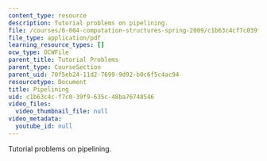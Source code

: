 ```yaml
---
content_type: resource
description: Tutorial problems on pipelining.
file: /courses/6-004-computation-structures-spring-2009/c1b63c4cf7c039f9635c48ba76748546_MIT6_004s09_tutor09.pdf
file_type: application/pdf
learning_resource_types: []
ocw_type: OCWFile
parent_title: Tutorial Problems
parent_type: CourseSection
parent_uid: 70f5eb24-11d2-7699-9d92-b0c6f5c4ac94
resourcetype: Document
title: Pipelining
uid: c1b63c4c-f7c0-39f9-635c-48ba76748546
video_files:
  video_thumbnail_file: null
video_metadata:
  youtube_id: null
---
```

Tutorial problems on pipelining.

